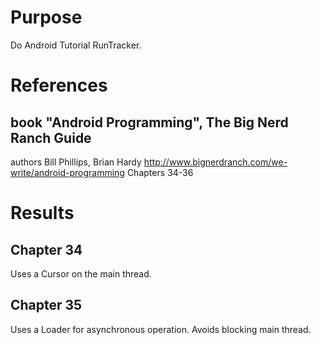 # Purpose
Do Android Tutorial RunTracker.

# References

## book "Android Programming", The Big Nerd Ranch Guide
authors Bill Phillips, Brian Hardy
http://www.bignerdranch.com/we-write/android-programming
Chapters 34-36

# Results

## Chapter 34
Uses a Cursor on the main thread.

## Chapter 35
Uses a Loader for asynchronous operation.
Avoids blocking main thread.
